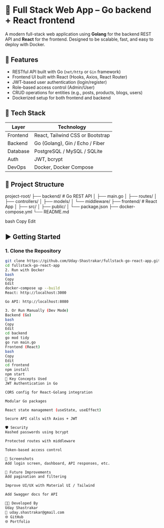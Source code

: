 # 🚀 Full Stack Web App – Go backend  + React frontend 

A modern full-stack web application using **Golang** for the backend REST API and **React** for the frontend. Designed to be scalable, fast, and easy to deploy with Docker.

## 🌟 Features

- RESTful API built with Go (`net/http` or `Gin` framework)
- Frontend UI built with React (Hooks, Axios, React Router)
- JWT-based user authentication (login/register)
- Role-based access control (Admin/User)
- CRUD operations for entities (e.g., posts, products, blogs, users)
- Dockerized setup for both frontend and backend

## 🧰 Tech Stack

| Layer       | Technology          |
|-------------|----------------------|
| Frontend    | React, Tailwind CSS or Bootstrap |
| Backend     | Go (Golang), Gin / Echo / Fiber |
| Database    | PostgreSQL / MySQL / SQLite |
| Auth        | JWT, bcrypt |
| DevOps      | Docker, Docker Compose |

## 📂 Project Structure

project-root/
├── backend/ # Go REST API
│ ├── main.go
│ ├── routes/
│ ├── controllers/
│ ├── models/
│ └── middleware/
├── frontend/ # React App
│ ├── src/
│ ├── public/
│ └── package.json
├── docker-compose.yml
└── README.md

bash
Copy
Edit

## ▶️ Getting Started

### 1. Clone the Repository

```bash
git clone https://github.com/Uday-Shastrakar/fullstack-go-react-app.git
cd fullstack-go-react-app
2. Run with Docker
bash
Copy
Edit
docker-compose up --build
React: http://localhost:3000

Go API: http://localhost:8080

3. Or Run Manually (Dev Mode)
Backend (Go)
bash
Copy
Edit
cd backend
go mod tidy
go run main.go
Frontend (React)
bash
Copy
Edit
cd frontend
npm install
npm start
🧠 Key Concepts Used
JWT Authentication in Go

CORS config for React-Golang integration

Modular Go packages

React state management (useState, useEffect)

Secure API calls with Axios + JWT

🛡️ Security
Hashed passwords using bcrypt

Protected routes with middleware

Token-based access control

📸 Screenshots
Add login screen, dashboard, API responses, etc.

📌 Future Improvements
Add pagination and filtering

Improve UI/UX with Material UI / Tailwind

Add Swagger docs for API

👨‍💻 Developed By
Uday Shastrakar
📧 uday.shastrakar@gmail.com
🌐 GitHub
🌐 Portfolio
